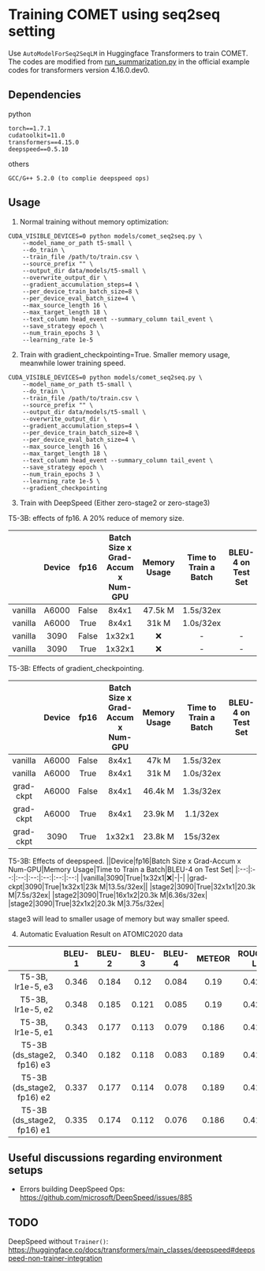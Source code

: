 # Training COMET using seq2seq setting

Use `AutoModelForSeq2SeqLM` in Huggingface Transformers to train COMET. The codes are modified from [run_summarization.py](https://github.com/huggingface/transformers/blob/fa39ff9fc4401228601b57f5f369e9942aa5009c/examples/pytorch/summarization/run_summarization.py) in the official example codes for transformers version 4.16.0.dev0.

## Dependencies

python
```
torch==1.7.1
cudatoolkit=11.0
transformers==4.15.0
deepspeed==0.5.10
```

others
```
GCC/G++ 5.2.0 (to complie deepspeed ops)
```
## Usage

1. Normal training without memory optimization:


```
CUDA_VISIBLE_DEVICES=0 python models/comet_seq2seq.py \
    --model_name_or_path t5-small \
    --do_train \
    --train_file /path/to/train.csv \
    --source_prefix "" \
    --output_dir data/models/t5-small \
    --overwrite_output_dir \
    --gradient_accumulation_steps=4 \
    --per_device_train_batch_size=8 \
    --per_device_eval_batch_size=4 \
    --max_source_length 16 \
    --max_target_length 18 \
    --text_column head_event --summary_column tail_event \
    --save_strategy epoch \
    --num_train_epochs 3 \
    --learning_rate 1e-5 
```

2. Train with gradient_checkpointing=True. Smaller memory usage, meanwhile lower training speed.

```
CUDA_VISIBLE_DEVICES=0 python models/comet_seq2seq.py \
    --model_name_or_path t5-small \
    --do_train \
    --train_file /path/to/train.csv \
    --source_prefix "" \
    --output_dir data/models/t5-small \
    --overwrite_output_dir \
    --gradient_accumulation_steps=4 \
    --per_device_train_batch_size=8 \
    --per_device_eval_batch_size=4 \
    --max_source_length 16 \
    --max_target_length 18 \
    --text_column head_event --summary_column tail_event \
    --save_strategy epoch \
    --num_train_epochs 3 \
    --learning_rate 1e-5 \
    --gradient_checkpointing
```

3. Train with DeepSpeed (Either zero-stage2 or zero-stage3)


T5-3B: effects of fp16. A 20\% reduce of memory size.

||Device|fp16|Batch Size x Grad-Accum x Num-GPU|Memory Usage|Time to Train a Batch|BLEU-4 on Test Set|
|:--:|:--:|:--:|:--:|:--:|:--:|:--:|
|vanilla|A6000|False|8x4x1|47.5k M|1.5s/32ex||
|vanilla|A6000|True|8x4x1|31k M|1.0s/32ex||
|vanilla|3090|False|1x32x1|❌|-|-|
|vanilla|3090|True|1x32x1|❌|-|-|

T5-3B: Effects of gradient_checkpointing.

||Device|fp16|Batch Size x Grad-Accum x Num-GPU|Memory Usage|Time to Train a Batch|BLEU-4 on Test Set|
|:--:|:--:|:--:|:--:|:--:|:--:|:--:|
|vanilla|A6000|False|8x4x1|47k M|1.5s/32ex||
|vanilla|A6000|True|8x4x1|31k M|1.0s/32ex||
|grad-ckpt|A6000|False|8x4x1|46.4k M|1.3s/32ex|
|grad-ckpt|A6000|True|8x4x1|23.9k M|1.1/32ex|
|grad-ckpt|3090|True|1x32x1|23.8k M|15s/32ex||

T5-3B: Effects of deepspeed.
||Device|fp16|Batch Size x Grad-Accum x Num-GPU|Memory Usage|Time to Train a Batch|BLEU-4 on Test Set|
|:--:|:--:|:--:|:--:|:--:|:--:|:--:|
|vanilla|3090|True|1x32x1|❌|-|-|
|grad-ckpt|3090|True|1x32x1|23k M|13.5s/32ex||
|stage2|3090|True|32x1x1|20.3k M|7.5s/32ex|
|stage2|3090|True|16x1x2|20.3k M|6.36s/32ex|
|stage2|3090|True|32x1x2|20.3k M|3.75s/32ex|

stage3 will lead to smaller usage of memory but way smaller speed.

4. Automatic Evaluation Result on ATOMIC2020 data

| | BLEU-1 | BLEU-2 | BLEU-3 | BLEU-4 | METEOR| ROUGE-L| CIDEr|
|:--:|:--:|:--:|:--:|:--:|:--:|:--:|:--:|
|T5-3B, lr1e-5, e3|0.346| 0.184| 0.12| 0.084| 0.19| 0.422| 0.646|
|T5-3B, lr1e-5, e2|0.348| 0.185| 0.121| 0.085| 0.19| 0.424| 0.651|
|T5-3B, lr1e-5, e1|0.343| 0.177| 0.113| 0.079| 0.186| 0.416| 0.629|
|T5-3B (ds_stage2, fp16) e3|0.340| 0.182| 0.118| 0.083| 0.189| 0.418| 0.637|
|T5-3B (ds_stage2, fp16) e2|0.337| 0.177| 0.114| 0.078| 0.189| 0.419| 0.633|
|T5-3B (ds_stage2, fp16) e1|0.335| 0.174| 0.112| 0.076| 0.186| 0.415| 0.632|

## Useful discussions regarding environment setups

- Errors building DeepSpeed Ops: https://github.com/microsoft/DeepSpeed/issues/885

## TODO

DeepSpeed without `Trainer()`: https://huggingface.co/docs/transformers/main_classes/deepspeed#deepspeed-non-trainer-integration




